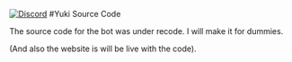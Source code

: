 [![Discord](https://discordapp.com/api/guilds/503423569192157184/widget.png?style=shield)](https://discord.gg/ck8kajr)
#Yuki Source Code

The source code for the bot was under recode. I will make it for dummies.

(And also the website is will be live with the code).
